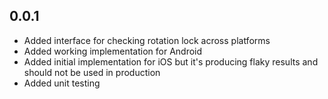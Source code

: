 ## 0.0.1

* Added interface for checking rotation lock across platforms
* Added working implementation for Android
* Added initial implementation for iOS but it's producing flaky results and should not be used in production
* Added unit testing
